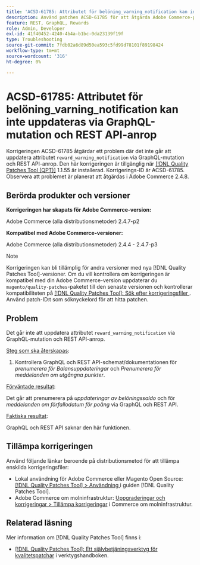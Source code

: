 ```yaml
---
title: 'ACSD-61785: Attributet för belöning_varning_notification kan inte uppdateras via GraphQL-mutation och REST API-anrop'
description: Använd patchen ACSD-61785 för att åtgärda Adobe Commerce-problemet där det inte går att uppdatera attributet "gain_warning_notification" via GraphQL-mutation och REST API-anrop.
feature: REST, GraphQL, Rewards
role: Admin, Developer
exl-id: 41f40452-4240-4b4a-b1bc-0da23139f19f
type: Troubleshooting
source-git-commit: 7fdb02a6d89d50ea593c5fd99d78101f89198424
workflow-type: tm+mt
source-wordcount: '316'
ht-degree: 0%

---
```


# ACSD-61785: Attributet för belöning_varning_notification kan inte uppdateras via GraphQL-mutation och REST API-anrop

Korrigeringen ACSD-61785 åtgärdar ett problem där det inte går att uppdatera attributet `reward_warning_notification` via GraphQL-mutation och REST API-anrop. Den här korrigeringen är tillgänglig när [[!DNL Quality Patches Tool (QPT)]](/help/tools/quality-patches-tool/quality-patches-tool-to-self-serve-quality-patches.md) 1.1.55 är installerad. Korrigerings-ID är ACSD-61785. Observera att problemet är planerat att åtgärdas i Adobe Commerce 2.4.8.

## Berörda produkter och versioner

**Korrigeringen har skapats för Adobe Commerce-version:**

Adobe Commerce (alla distributionsmetoder) 2.4.7-p2

**Kompatibel med Adobe Commerce-versioner:**

Adobe Commerce (alla distributionsmetoder) 2.4.4 - 2.4.7-p3

>[!NOTE]
>
>Korrigeringen kan bli tillämplig för andra versioner med nya [!DNL Quality Patches Tool]-versioner. Om du vill kontrollera om korrigeringen är kompatibel med din Adobe Commerce-version uppdaterar du `magento/quality-patches`-paketet till den senaste versionen och kontrollerar kompatibiliteten på [[!DNL Quality Patches Tool]: Sök efter korrigeringsfiler ](https://experienceleague.adobe.com/tools/commerce-quality-patches/index.html). Använd patch-ID:t som söknyckelord för att hitta patchen.

## Problem

Det går inte att uppdatera attributet `reward_warning_notification` via GraphQL-mutation och REST API-anrop.

<u>Steg som ska återskapas</u>:

1. Kontrollera GraphQL och REST API-schemat/dokumentationen för *prenumerera för Balansuppdateringar* och *Prenumerera för meddelanden om utgångna punkter*.

<u>Förväntade resultat</u>:

Det går att prenumerera på *uppdateringar av belöningssaldo* och för *meddelanden om förfallodatum för poäng* via GraphQL och REST API.

<u>Faktiska resultat</u>:

GraphQL och REST API saknar den här funktionen.

## Tillämpa korrigeringen

Använd följande länkar beroende på distributionsmetod för att tillämpa enskilda korrigeringsfiler:

* Lokal användning för Adobe Commerce eller Magento Open Source: [[!DNL Quality Patches Tool] > Användning ](/help/tools/quality-patches-tool/usage.md) i guiden [!DNL Quality Patches Tool].
* Adobe Commerce om molninfrastruktur: [Uppgraderingar och korrigeringar > Tillämpa korrigeringar](https://experienceleague.adobe.com/docs/commerce-cloud-service/user-guide/develop/upgrade/apply-patches.html) i Commerce om molninfrastruktur.

## Relaterad läsning

Mer information om [!DNL Quality Patches Tool] finns i:

* [[!DNL Quality Patches Tool]: Ett självbetjäningsverktyg för kvalitetspatchar](/help/tools/quality-patches-tool/quality-patches-tool-to-self-serve-quality-patches.md) i verktygshandboken.
